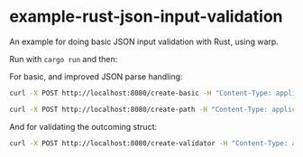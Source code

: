 # example-rust-json-input-validation

An example for doing basic JSON input validation with Rust, using warp.

Run with `cargo run` and then:


For basic, and improved JSON parse handling:

```bash
curl -X POST http://localhost:8080/create-basic -H "Content-Type: application/json" -d '{ "email": 1, "address": { "street": "warpstreet", "street_no": 1 }, "pets": [{ "name": "nacho" }] }'

curl -X POST http://localhost:8080/create-path -H "Content-Type: application/json" -d '{ "email": 1, "address": { "street": "warpstreet", "street_no": 1 }, "pets": [{ "name": "nacho" }] }'
```

And for validating the outcoming struct:

```bash
curl -X POST http://localhost:8080/create-validator -H "Content-Type: application/json" -d '{ "email": "chip@example.com", "address": { "street": "warpstreet", "street_no": 1 }, "pets": [{ "name": "" }] }'
```
